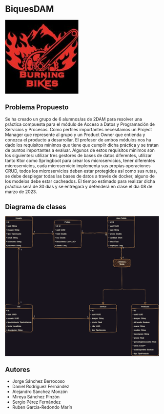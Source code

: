 # BiquesDAM
![imagen](./metadata/portada.png)

## Problema Propuesto
Se ha creado un grupo de 6 alumnos/as de 2DAM para resolver una práctica compuesta para el módulo de Acceso a Datos y Programación de Servicios y Procesos. Como perfiles importantes necesitamos un Project Manager que represente al grupo y un Product Owner que entienda y conozca el producto a desarrollar.
El profesor de ambos módulos nos ha dado los requisitos mínimos que tiene que cumplir dicha práctica y se tratan de puntos importantes a evaluar.
Algunos de estos requisitos mínimos son los siguientes: utilizar tres gestores de bases de datos diferentes, utilizar tanto Ktor como Springboot para crear los microservicios, tener diferentes microservicios, cada microservicio implementa sus propias operaciones CRUD, todos los microservicios deben estar protegidos así como sus rutas, se debe desplegar todas las bases de datos a través de docker, alguno de los modelos debe estar cacheados.
El tiempo estimado para realizar dicha práctica será de 30 días y se entregará y defenderá en clase el día 08 de marzo de 2023.


## Diagrama de clases
![imagen](./metadata/Diagrama_de_clases_BiquesDAM.png)


## Autores
- Jorge Sánchez Berrocoso
- Daniel Rodríguez Fernández
- Alejandro Sánchez Monzón
- Mireya Sánchez Pinzón
- Sergio Pérez Fernández
- Ruben García-Redondo Marín

